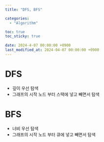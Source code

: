 ```yaml
---
title: "DFS, BFS"

categories:
  - "Algorithm"

toc: true
toc_sticky: true
 
date: 2024-4-07 00:00:00 +0900
last_modified_at: 2024-04-07 00:00:00 +0900
---
```

# DFS
- 깊이 우선 탐색
- 그래프의 시작 노드 부터 스택에 넣고 빼면서 탐색

# BFS
- 너비 우선 탐색
- 그래프의 시작 노드 부터 큐에 넣고 빼면서 탐색